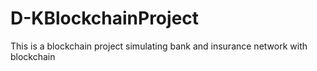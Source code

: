 # D-KBlockchainProject
This is a blockchain project simulating bank and insurance network with blockchain
